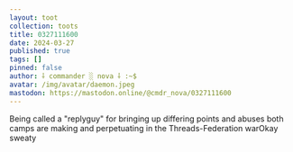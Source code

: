 ```yaml
---
layout: toot
collection: toots
title: 0327111600
date: 2024-03-27
published: true
tags: []
pinned: false
author: ⸸ commander ░ nova ⸸ :~$
avatar: /img/avatar/daemon.jpeg
mastodon: https://mastodon.online/@cmdr_nova/0327111600
---
```


Being called a "replyguy" for bringing up differing points and abuses both camps are making and perpetuating in the Threads-Federation warOkay sweaty
